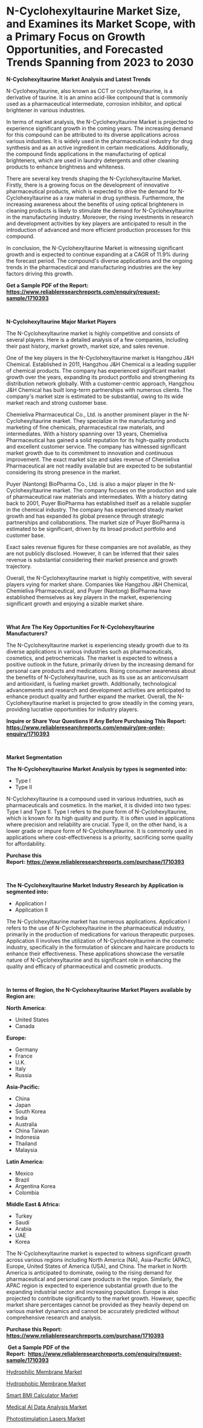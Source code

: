 <p><h1>N-Cyclohexyltaurine Market Size, and Examines its Market Scope, with a Primary Focus on Growth Opportunities, and Forecasted Trends Spanning from 2023 to 2030</h1></p><p><strong>N-Cyclohexyltaurine Market Analysis and Latest Trends</strong></p>
<p><p>N-Cyclohexyltaurine, also known as CCT or cyclohexyltaurine, is a derivative of taurine. It is an amino acid-like compound that is commonly used as a pharmaceutical intermediate, corrosion inhibitor, and optical brightener in various industries.</p><p>In terms of market analysis, the N-Cyclohexyltaurine Market is projected to experience significant growth in the coming years. The increasing demand for this compound can be attributed to its diverse applications across various industries. It is widely used in the pharmaceutical industry for drug synthesis and as an active ingredient in certain medications. Additionally, the compound finds applications in the manufacturing of optical brighteners, which are used in laundry detergents and other cleaning products to enhance brightness and whiteness.</p><p>There are several key trends shaping the N-Cyclohexyltaurine Market. Firstly, there is a growing focus on the development of innovative pharmaceutical products, which is expected to drive the demand for N-Cyclohexyltaurine as a raw material in drug synthesis. Furthermore, the increasing awareness about the benefits of using optical brighteners in cleaning products is likely to stimulate the demand for N-Cyclohexyltaurine in the manufacturing industry. Moreover, the rising investments in research and development activities by key players are anticipated to result in the introduction of advanced and more efficient production processes for this compound.</p><p>In conclusion, the N-Cyclohexyltaurine Market is witnessing significant growth and is expected to continue expanding at a CAGR of 11.9% during the forecast period. The compound's diverse applications and the ongoing trends in the pharmaceutical and manufacturing industries are the key factors driving this growth.</p></p>
<p><strong>Get a Sample PDF of the Report:&nbsp; <a href="https://www.reliableresearchreports.com/enquiry/request-sample/1710393">https://www.reliableresearchreports.com/enquiry/request-sample/1710393</a></strong></p>
<p>&nbsp;</p>
<p><strong>N-Cyclohexyltaurine Major Market Players</strong></p>
<p><p>The N-Cyclohexyltaurine market is highly competitive and consists of several players. Here is a detailed analysis of a few companies, including their past history, market growth, market size, and sales revenue.</p><p>One of the key players in the N-Cyclohexyltaurine market is Hangzhou J&H Chemical. Established in 2011, Hangzhou J&H Chemical is a leading supplier of chemical products. The company has experienced significant market growth over the years, expanding its product portfolio and strengthening its distribution network globally. With a customer-centric approach, Hangzhou J&H Chemical has built long-term partnerships with numerous clients. The company's market size is estimated to be substantial, owing to its wide market reach and strong customer base.</p><p>Chemieliva Pharmaceutical Co., Ltd. is another prominent player in the N-Cyclohexyltaurine market. They specialize in the manufacturing and marketing of fine chemicals, pharmaceutical raw materials, and intermediates. With a history spanning over 13 years, Chemieliva Pharmaceutical has gained a solid reputation for its high-quality products and excellent customer service. The company has witnessed significant market growth due to its commitment to innovation and continuous improvement. The exact market size and sales revenue of Chemieliva Pharmaceutical are not readily available but are expected to be substantial considering its strong presence in the market.</p><p>Puyer (Nantong) BioPharma Co., Ltd. is also a major player in the N-Cyclohexyltaurine market. The company focuses on the production and sale of pharmaceutical raw materials and intermediates. With a history dating back to 2001, Puyer BioPharma has established itself as a reliable supplier in the chemical industry. The company has experienced steady market growth and has expanded its global presence through strategic partnerships and collaborations. The market size of Puyer BioPharma is estimated to be significant, driven by its broad product portfolio and customer base.</p><p>Exact sales revenue figures for these companies are not available, as they are not publicly disclosed. However, it can be inferred that their sales revenue is substantial considering their market presence and growth trajectory.</p><p>Overall, the N-Cyclohexyltaurine market is highly competitive, with several players vying for market share. Companies like Hangzhou J&H Chemical, Chemieliva Pharmaceutical, and Puyer (Nantong) BioPharma have established themselves as key players in the market, experiencing significant growth and enjoying a sizable market share.</p></p>
<p>&nbsp;</p>
<p><strong>What Are The Key Opportunities For N-Cyclohexyltaurine Manufacturers?</strong></p>
<p><p>The N-Cyclohexyltaurine market is experiencing steady growth due to its diverse applications in various industries such as pharmaceuticals, cosmetics, and petrochemicals. The market is expected to witness a positive outlook in the future, primarily driven by the increasing demand for personal care products and medications. Rising consumer awareness about the benefits of N-Cyclohexyltaurine, such as its use as an anticonvulsant and antioxidant, is fueling market growth. Additionally, technological advancements and research and development activities are anticipated to enhance product quality and further expand the market. Overall, the N-Cyclohexyltaurine market is projected to grow steadily in the coming years, providing lucrative opportunities for industry players.</p></p>
<p><strong>Inquire or Share Your Questions If Any Before Purchasing This Report: <a href="https://www.reliableresearchreports.com/enquiry/pre-order-enquiry/1710393">https://www.reliableresearchreports.com/enquiry/pre-order-enquiry/1710393</a></strong></p>
<p>&nbsp;</p>
<p><strong>Market Segmentation</strong></p>
<p><strong>The N-Cyclohexyltaurine Market Analysis by types is segmented into:</strong></p>
<p><ul><li>Type I</li><li>Type II</li></ul></p>
<p><p>N-Cyclohexyltaurine is a compound used in various industries, such as pharmaceuticals and cosmetics. In the market, it is divided into two types: Type I and Type II. Type I refers to the pure form of N-Cyclohexyltaurine, which is known for its high quality and purity. It is often used in applications where precision and reliability are crucial. Type II, on the other hand, is a lower grade or impure form of N-Cyclohexyltaurine. It is commonly used in applications where cost-effectiveness is a priority, sacrificing some quality for affordability.</p></p>
<p><strong>Purchase this Report:&nbsp;<a href="https://www.reliableresearchreports.com/purchase/1710393">https://www.reliableresearchreports.com/purchase/1710393</a></strong></p>
<p>&nbsp;</p>
<p><strong>The N-Cyclohexyltaurine Market Industry Research by Application is segmented into:</strong></p>
<p><ul><li>Application I</li><li>Application II</li></ul></p>
<p><p>The N-Cyclohexyltaurine market has numerous applications. Application I refers to the use of N-Cyclohexyltaurine in the pharmaceutical industry, primarily in the production of medications for various therapeutic purposes. Application II involves the utilization of N-Cyclohexyltaurine in the cosmetic industry, specifically in the formulation of skincare and haircare products to enhance their effectiveness. These applications showcase the versatile nature of N-Cyclohexyltaurine and its significant role in enhancing the quality and efficacy of pharmaceutical and cosmetic products.</p></p>
<p>&nbsp;</p>
<p><strong>In terms of Region, the N-Cyclohexyltaurine Market Players available by Region are:</strong></p>
<p>
    <p> <strong> North America: </strong>
        <ul>
            <li>United States</li>
            <li>Canada</li>
        </ul>
        </p> 
    <p> <strong> Europe: </strong>
        <ul>
            <li>Germany</li>
            <li>France</li>
            <li>U.K.</li>
            <li>Italy</li>
            <li>Russia</li>
        </ul>
        </p> 
    <p> <strong> Asia-Pacific: </strong>
        <ul>
            <li>China</li>
            <li>Japan</li>
            <li>South Korea</li>
            <li>India</li>
            <li>Australia</li>
            <li>China Taiwan</li>
            <li>Indonesia</li>
            <li>Thailand</li>
            <li>Malaysia</li>
        </ul>
        </p> 
    <p> <strong> Latin America: </strong>
        <ul>
            <li>Mexico</li>
            <li>Brazil</li>
            <li>Argentina Korea</li>
            <li>Colombia</li>
        </ul>
        </p> 
    <p> <strong> Middle East & Africa: </strong>
        <ul>
            <li>Turkey</li>
            <li>Saudi</li>
            <li>Arabia</li>
            <li>UAE</li>
            <li>Korea</li>
        </ul>
    </p>
    </p>
<p><p>The N-Cyclohexyltaurine market is expected to witness significant growth across various regions including North America (NA), Asia-Pacific (APAC), Europe, United States of America (USA), and China. The market in North America is anticipated to dominate, owing to the rising demand for pharmaceutical and personal care products in the region. Similarly, the APAC region is expected to experience substantial growth due to the expanding industrial sector and increasing population. Europe is also projected to contribute significantly to the market growth. However, specific market share percentages cannot be provided as they heavily depend on various market dynamics and cannot be accurately predicted without comprehensive research and analysis.</p></p>
<p><strong>Purchase this Report: <a href="https://www.reliableresearchreports.com/purchase/1710393">https://www.reliableresearchreports.com/purchase/1710393</a></strong></p>
<p>&nbsp;<strong>Get a Sample PDF of the Report:&nbsp;&nbsp;<a href="https://www.reliableresearchreports.com/enquiry/request-sample/1710393">https://www.reliableresearchreports.com/enquiry/request-sample/1710393</a></strong></p>
<p><strong></strong></p>
<p><p><a href="https://www.linkedin.com/pulse/hydrophilic-membrane-market-research-report-provides-thorough-o9xye/">Hydrophilic Membrane Market</a></p><p><a href="https://www.linkedin.com/pulse/hydrophobic-membrane-market-share-amp-new-trends-analysis-ujmde/">Hydrophobic Membrane Market</a></p><p><a href="https://medium.com/@tommiefadel2023/smart-bmi-calculator-market-research-report-its-history-and-forecast-2023-to-2030-34156adc4fb4">Smart BMI Calculator Market</a></p><p><a href="https://medium.com/@tracylarson12/medical-ai-data-analysis-market-analysis-and-sze-forecasted-for-period-from-2023-to-2030-5d2d09a6d794">Medical AI Data Analysis Market</a></p><p><a href="https://github.com/dzharov81/Market-Research-Report-List-1/blob/main/photostimulation-lasers-market.md">Photostimulation Lasers Market</a></p></p>